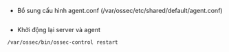 * Bổ sung cấu hình agent.conf \(/var/ossec/etc/shared/default/agent.conf\)

```

```

* Khởi động lại server và agent

```
/var/ossec/bin/ossec-control restart
```



